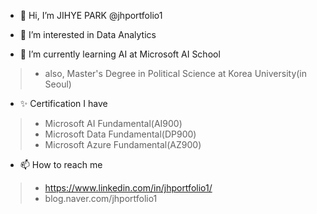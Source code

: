 - 👋 Hi, I’m JIHYE PARK @jhportfolio1 

- 👀 I’m interested in Data Analytics

- 🌱 I’m currently learning AI at Microsoft AI School
>- also, Master's Degree in Political Science at Korea University(in Seoul)

- ✨ Certification I have
>- Microsoft AI Fundamental(AI900)
>- Microsoft Data Fundamental(DP900)
>- Microsoft Azure Fundamental(AZ900)

- 📫 How to reach me 
>- https://www.linkedin.com/in/jhportfolio1/
>- blog.naver.com/jhportfolio1

<!---
jhportfolio1/jhportfolio1 is a ✨ special ✨ repository because its `README.md` (this file) appears on your GitHub profile.
You can click the Preview link to take a look at your changes.
--->
